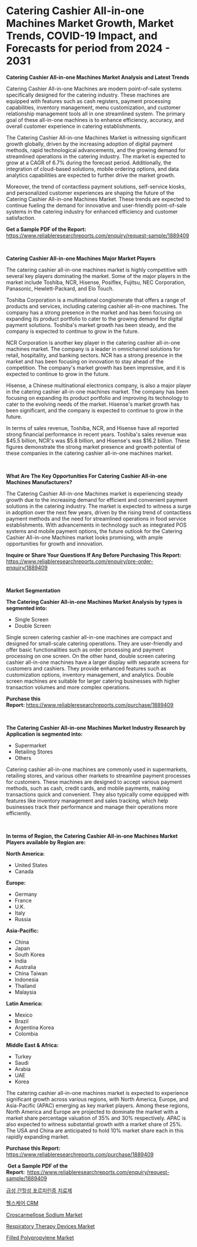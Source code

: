 <p><h1>Catering Cashier All-in-one Machines Market Growth, Market Trends, COVID-19 Impact, and Forecasts for period from 2024 - 2031</h1></p><p><strong>Catering Cashier All-in-one Machines Market Analysis and Latest Trends</strong></p>
<p><p>Catering Cashier All-in-one Machines are modern point-of-sale systems specifically designed for the catering industry. These machines are equipped with features such as cash registers, payment processing capabilities, inventory management, menu customization, and customer relationship management tools all in one streamlined system. The primary goal of these all-in-one machines is to enhance efficiency, accuracy, and overall customer experience in catering establishments.</p><p>The Catering Cashier All-in-one Machines Market is witnessing significant growth globally, driven by the increasing adoption of digital payment methods, rapid technological advancements, and the growing demand for streamlined operations in the catering industry. The market is expected to grow at a CAGR of 6.7% during the forecast period. Additionally, the integration of cloud-based solutions, mobile ordering options, and data analytics capabilities are expected to further drive the market growth.</p><p>Moreover, the trend of contactless payment solutions, self-service kiosks, and personalized customer experiences are shaping the future of the Catering Cashier All-in-one Machines Market. These trends are expected to continue fueling the demand for innovative and user-friendly point-of-sale systems in the catering industry for enhanced efficiency and customer satisfaction.</p></p>
<p><strong>Get a Sample PDF of the Report:&nbsp;</strong> <a href="https://www.reliableresearchreports.com/enquiry/request-sample/1889409">https://www.reliableresearchreports.com/enquiry/request-sample/1889409</a></p>
<p>&nbsp;</p>
<p><strong>Catering Cashier All-in-one Machines Major Market Players</strong></p>
<p><p>The catering cashier all-in-one machines market is highly competitive with several key players dominating the market. Some of the major players in the market include Toshiba, NCR, Hisense, Posiflex, Fujitsu, NEC Corporation, Panasonic, Hewlett-Packard, and Elo Touch. </p><p>Toshiba Corporation is a multinational conglomerate that offers a range of products and services, including catering cashier all-in-one machines. The company has a strong presence in the market and has been focusing on expanding its product portfolio to cater to the growing demand for digital payment solutions. Toshiba's market growth has been steady, and the company is expected to continue to grow in the future.</p><p>NCR Corporation is another key player in the catering cashier all-in-one machines market. The company is a leader in omnichannel solutions for retail, hospitality, and banking sectors. NCR has a strong presence in the market and has been focusing on innovation to stay ahead of the competition. The company's market growth has been impressive, and it is expected to continue to grow in the future.</p><p>Hisense, a Chinese multinational electronics company, is also a major player in the catering cashier all-in-one machines market. The company has been focusing on expanding its product portfolio and improving its technology to cater to the evolving needs of the market. Hisense's market growth has been significant, and the company is expected to continue to grow in the future.</p><p>In terms of sales revenue, Toshiba, NCR, and Hisense have all reported strong financial performance in recent years. Toshiba's sales revenue was $45.5 billion, NCR's was $5.8 billion, and Hisense's was $16.2 billion. These figures demonstrate the strong market presence and growth potential of these companies in the catering cashier all-in-one machines market.</p></p>
<p>&nbsp;</p>
<p><strong>What Are The Key Opportunities For Catering Cashier All-in-one Machines Manufacturers?</strong></p>
<p><p>The Catering Cashier All-in-one Machines market is experiencing steady growth due to the increasing demand for efficient and convenient payment solutions in the catering industry. The market is expected to witness a surge in adoption over the next few years, driven by the rising trend of contactless payment methods and the need for streamlined operations in food service establishments. With advancements in technology such as integrated POS systems and mobile payment options, the future outlook for the Catering Cashier All-in-one Machines market looks promising, with ample opportunities for growth and innovation.</p></p>
<p><strong>Inquire or Share Your Questions If Any Before Purchasing This Report:</strong> <a href="https://www.reliableresearchreports.com/enquiry/pre-order-enquiry/1889409">https://www.reliableresearchreports.com/enquiry/pre-order-enquiry/1889409</a></p>
<p>&nbsp;</p>
<p><strong>Market Segmentation</strong></p>
<p><strong>The Catering Cashier All-in-one Machines Market Analysis by types is segmented into:</strong></p>
<p><ul><li>Single Screen</li><li>Double Screen</li></ul></p>
<p><p>Single screen catering cashier all-in-one machines are compact and designed for small-scale catering operations. They are user-friendly and offer basic functionalities such as order processing and payment processing on one screen. On the other hand, double screen catering cashier all-in-one machines have a larger display with separate screens for customers and cashiers. They provide enhanced features such as customization options, inventory management, and analytics. Double screen machines are suitable for larger catering businesses with higher transaction volumes and more complex operations.</p></p>
<p><strong>Purchase this Report:&nbsp;</strong><a href="https://www.reliableresearchreports.com/purchase/1889409">https://www.reliableresearchreports.com/purchase/1889409</a></p>
<p>&nbsp;</p>
<p><strong>The Catering Cashier All-in-one Machines Market Industry Research by Application is segmented into:</strong></p>
<p><ul><li>Supermarket</li><li>Retailing Stores</li><li>Others</li></ul></p>
<p><p>Catering cashier all-in-one machines are commonly used in supermarkets, retailing stores, and various other markets to streamline payment processes for customers. These machines are designed to accept various payment methods, such as cash, credit cards, and mobile payments, making transactions quick and convenient. They also typically come equipped with features like inventory management and sales tracking, which help businesses track their performance and manage their operations more efficiently.</p></p>
<p>&nbsp;</p>
<p><strong>In terms of Region, the Catering Cashier All-in-one Machines Market Players available by Region are:</strong></p>
<p>
    <p> <strong> North America: </strong>
        <ul>
            <li>United States</li>
            <li>Canada</li>
        </ul>
        </p> 
    <p> <strong> Europe: </strong>
        <ul>
            <li>Germany</li>
            <li>France</li>
            <li>U.K.</li>
            <li>Italy</li>
            <li>Russia</li>
        </ul>
        </p> 
    <p> <strong> Asia-Pacific: </strong>
        <ul>
            <li>China</li>
            <li>Japan</li>
            <li>South Korea</li>
            <li>India</li>
            <li>Australia</li>
            <li>China Taiwan</li>
            <li>Indonesia</li>
            <li>Thailand</li>
            <li>Malaysia</li>
        </ul>
        </p> 
    <p> <strong> Latin America: </strong>
        <ul>
            <li>Mexico</li>
            <li>Brazil</li>
            <li>Argentina Korea</li>
            <li>Colombia</li>
        </ul>
        </p> 
    <p> <strong> Middle East & Africa: </strong>
        <ul>
            <li>Turkey</li>
            <li>Saudi</li>
            <li>Arabia</li>
            <li>UAE</li>
            <li>Korea</li>
        </ul>
    </p>
    </p>
<p><p>The catering cashier all-in-one machines market is expected to experience significant growth across various regions, with North America, Europe, and Asia-Pacific (APAC) emerging as key market players. Among these regions, North America and Europe are projected to dominate the market with a market share percentage valuation of 35% and 30% respectively. APAC is also expected to witness substantial growth with a market share of 25%. The USA and China are anticipated to hold 10% market share each in this rapidly expanding market.</p></p>
<p><strong>Purchase this Report: </strong><a href="https://www.reliableresearchreports.com/purchase/1889409">https://www.reliableresearchreports.com/purchase/1889409</a></p>
<p>&nbsp;<strong>Get a Sample PDF of the Report:&nbsp;&nbsp;</strong><a href="https://www.reliableresearchreports.com/enquiry/request-sample/1889409">https://www.reliableresearchreports.com/enquiry/request-sample/1889409</a></p>
<p><strong></strong></p>
<p><p><a href="https://medium.com/@ar-medical/%EA%B8%89%EC%84%B1-%EA%B0%84%ED%97%90%EC%84%B1-%ED%8F%AC%EB%A5%B4%ED%94%BC%EB%A6%AC%EC%95%84-%EC%95%BD%EB%AC%BC-%EC%8B%9C%EC%9E%A5-%EB%B6%84%EC%84%9D-%EC%97%B0%ED%8F%89%EA%B7%A0-%EC%84%B1%EC%9E%A5%EC%9C%A8-%EC%8B%9C%EC%9E%A5-%EC%84%B8%EB%B6%84%ED%99%94-%EB%B0%8F-%EA%B8%80%EB%A1%9C%EB%B2%8C-%EC%82%B0%EC%97%85-%EA%B0%9C%EC%9A%94-4d0eac9a4169">급성 간헐성 포르피린증 치료제</a></p><p><a href="https://medium.com/@jerrodhilll68/%EA%B1%B4%EA%B0%95-%EA%B4%80%EB%A6%AC-crm-%EC%8B%9C%EC%9E%A5-%EC%A0%84%EB%A7%9D-%EC%82%B0%EC%97%85-%EA%B0%9C%EC%9A%94-%EB%B0%8F-%EC%98%88%EC%B8%A1-2024%EB%85%84%EB%B6%80%ED%84%B0-2031%EB%85%84%EA%B9%8C%EC%A7%80-554e345da56c">헬스케어 CRM</a></p><p><a href="https://view.publitas.com/reportprime-1/croscarmellose-sodium-market-size-2024-2031-global-industrial-analysis-key-geographical-regions-market-share-top-key-players-product-types-and-forecast-research-report/">Croscarmellose Sodium Market</a></p><p><a href="https://iodized-pantydraco-05c.notion.site/Respiratory-Therapy-Devices-Market-Size-Furnishes-Valuable-Information-Encompassing-Market-Share-Ma-7092e23c12504d57bc3c4b0d707e9d7d">Respiratory Therapy Devices Market</a></p><p><a href="https://view.publitas.com/reportprime-1/filled-polypropylene-market-research-report-provides-thorough-industry-overview-which-offers-an-in-depth-analysis-of-product-trends-and-new-market-divisions/">Filled Polypropylene Market</a></p></p>